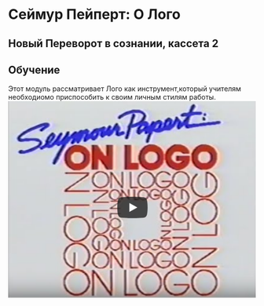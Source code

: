 # Сеймур Пейперт: О Лого
## Новый Переворот в сознании, кассета 2 
## Обучение

Этот модуль рассматривает Лого как инструмент,который учителям необходиомо приспособить к своим личным стилям работы.
[![NM2](./images/spol_video.png)](https://youtu.be/vCQ0Fj6UY1I?autoplay=1)

